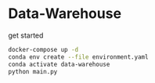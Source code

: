 # Data-Warehouse
get started
```sh
docker-compose up -d
conda env create --file environment.yaml
conda activate data-warehouse
python main.py
```